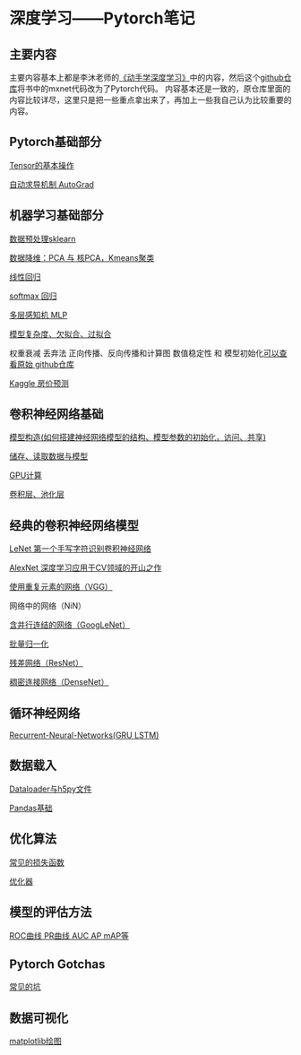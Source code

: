 # 深度学习——Pytorch笔记

## 主要内容
主要内容基本上都是李沐老师的[《动手学深度学习》](https://zh.d2l.ai/)中的内容，然后这个[github仓库](https://github.com/ShusenTang/Dive-into-DL-PyTorch)将书中的mxnet代码改为了Pytorch代码。
内容基本还是一致的，原仓库里面的内容比较详尽，这里只是把一些重点拿出来了，再加上一些我自己认为比较重要的内容。

## Pytorch基础部分

[Tensor的基本操作](Pytorch-basic/2_2_Tensor.ipynb)

[自动求导机制 AutoGrad](Pytorch-basic/2_3_AutoGrad.ipynb)


## 机器学习基础部分

[数据预处理sklearn](Machine-Learning-basic/Data-preprocessing.ipynb)

[数据降维：PCA 与 核PCA，Kmeans聚类](Machine-Learning-basic/KPCA+PCA+K-means)

[线性回归](Machine-Learning-basic/3_1_Linear-regression.ipynb)

[softmax 回归](Machine-Learning-basic/3_6_7_Softmax.ipynb)

[多层感知机 MLP](Machine-Learning-basic/3_9_10_MLP.ipynb)

[模型复杂度、欠拟合、过拟合](Machine-Learning-basic/3_11_overfitting.ipynb)

权重衰减 丢弃法 正向传播、反向传播和计算图 数值稳定性 和 模型初始化[可以查看原始 github仓库](https://github.com/ShusenTang/Dive-into-DL-PyTorch)

[Kaggle 房价预测](Machine-Learning-basic/3_16_Kaggle-house-prices.ipynb)

## 卷积神经网络基础

[模型构造(如何搭建神经网络模型的结构、模型参数的初始化，访问、共享)](Convolutional-Neural-Networks/4_1_4_Creat_Modules.ipynb)

[储存、读取数据与模型](Convolutional-Neural-Networks/4_5_Save_Load.ipynb)

[GPU计算](Convolutional-Neural-Networks/4_6_Pytorch_GPU.ipynb)

[卷积层、池化层](Convolutional-Neural-Networks/Convolutional_Neural_Network.ipynb)

## 经典的卷积神经网络模型

[LeNet 第一个手写字符识别卷积神经网络](Classical-CNN-Architecture/LeNet.ipynb)

[AlexNet 深度学习应用于CV领域的开山之作](Classical-CNN-Architecture/AlexNet.ipynb)

[使用重复元素的网络（VGG）](Classical-CNN-Architecture/VGG.ipynb)

网络中的网络（NiN）

[含并行连结的网络（GoogLeNet）](Classical-CNN-Architecture/GoogleLeNet-Inception.ipynb)

[批量归一化](Classical-CNN-Architecture/batch_normalization.ipynb)

[残差网络（ResNet）](Classical-CNN-Architecture/ResNet.ipynb)

[稠密连接网络（DenseNet）](Classical-CNN-Architecture/DenseNet.ipynb)

## 循环神经网络

[Recurrent-Neural-Networks(GRU LSTM)](Recurrent-Neural-Networks/RNN.ipynb)

## 数据载入

[Dataloader与h5py文件](Pytorch-basic/DataLoader.ipynb)

[Pandas基础](Data-Preprocessing/10-minutes-to-pandas.ipynb)


## 优化算法

[常见的损失函数](Optimization/Loss_Function.ipynb)

[优化器](Optimization/Optimizer.ipynb)


## 模型的评估方法

[ROC曲线 PR曲线 AUC AP mAP等](Interviews/ROC&PR&AUC&AP&mAP.ipynb)


## Pytorch Gotchas

[常见的坑](Pytorch_Gotchas.ipynb)

## 数据可视化

[matplotlib绘图](Visualization/matlib_plot.ipynb)
